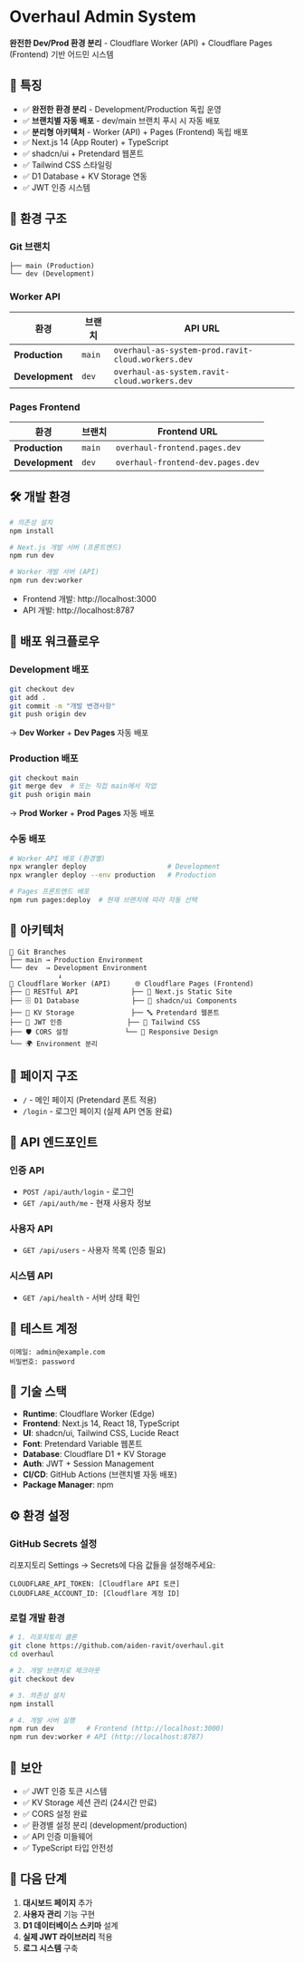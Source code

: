 # Overhaul Admin System

**완전한 Dev/Prod 환경 분리** - Cloudflare Worker (API) + Cloudflare Pages (Frontend) 기반 어드민 시스템

## 🚀 특징

- ✅ **완전한 환경 분리** - Development/Production 독립 운영
- ✅ **브랜치별 자동 배포** - dev/main 브랜치 푸시 시 자동 배포
- ✅ **분리형 아키텍처** - Worker (API) + Pages (Frontend) 독립 배포
- ✅ Next.js 14 (App Router) + TypeScript
- ✅ shadcn/ui + Pretendard 웹폰트
- ✅ Tailwind CSS 스타일링
- ✅ D1 Database + KV Storage 연동
- ✅ JWT 인증 시스템

## 🌿 환경 구조

### **Git 브랜치**
```
├── main (Production)
└── dev (Development)
```

### **Worker API**
| 환경 | 브랜치 | API URL |
|------|--------|---------|
| **Production** | `main` | `overhaul-as-system-prod.ravit-cloud.workers.dev` |
| **Development** | `dev` | `overhaul-as-system.ravit-cloud.workers.dev` |

### **Pages Frontend**
| 환경 | 브랜치 | Frontend URL |
|------|--------|--------------|
| **Production** | `main` | `overhaul-frontend.pages.dev` |
| **Development** | `dev` | `overhaul-frontend-dev.pages.dev` |

## 🛠 개발 환경

```bash
# 의존성 설치
npm install

# Next.js 개발 서버 (프론트엔드)
npm run dev

# Worker 개발 서버 (API)
npm run dev:worker
```

- Frontend 개발: http://localhost:3000
- API 개발: http://localhost:8787

## 🚀 배포 워크플로우

### **Development 배포**
```bash
git checkout dev
git add .
git commit -m "개발 변경사항"
git push origin dev
```
→ **Dev Worker** + **Dev Pages** 자동 배포

### **Production 배포**
```bash
git checkout main
git merge dev  # 또는 직접 main에서 작업
git push origin main
```
→ **Prod Worker** + **Prod Pages** 자동 배포

### **수동 배포**
```bash
# Worker API 배포 (환경별)
npx wrangler deploy                    # Development
npx wrangler deploy --env production   # Production

# Pages 프론트엔드 배포
npm run pages:deploy  # 현재 브랜치에 따라 자동 선택
```

## 📁 아키텍처

```
🌿 Git Branches
├── main → Production Environment
└── dev  → Development Environment
            ↓
🔧 Cloudflare Worker (API)      🌐 Cloudflare Pages (Frontend)
├── 🔌 RESTful API             ├── 🎨 Next.js Static Site
├── 🗄️ D1 Database             ├── 🎨 shadcn/ui Components  
├── 💾 KV Storage              ├── 🔤 Pretendard 웹폰트
├── 🔐 JWT 인증                ├── 💅 Tailwind CSS
├── 🛡️ CORS 설정              └── 📱 Responsive Design
└── 🌍 Environment 분리
```

## 📝 페이지 구조

- `/` - 메인 페이지 (Pretendard 폰트 적용)
- `/login` - 로그인 페이지 (실제 API 연동 완료)

## 🔧 API 엔드포인트

### **인증 API**
- `POST /api/auth/login` - 로그인
- `GET /api/auth/me` - 현재 사용자 정보

### **사용자 API**
- `GET /api/users` - 사용자 목록 (인증 필요)

### **시스템 API**
- `GET /api/health` - 서버 상태 확인

## 🧪 테스트 계정

```
이메일: admin@example.com
비밀번호: password
```

## 🔧 기술 스택

- **Runtime**: Cloudflare Worker (Edge)
- **Frontend**: Next.js 14, React 18, TypeScript
- **UI**: shadcn/ui, Tailwind CSS, Lucide React
- **Font**: Pretendard Variable 웹폰트
- **Database**: Cloudflare D1 + KV Storage
- **Auth**: JWT + Session Management
- **CI/CD**: GitHub Actions (브랜치별 자동 배포)
- **Package Manager**: npm

## ⚙️ 환경 설정

### **GitHub Secrets 설정**
리포지토리 Settings → Secrets에 다음 값들을 설정해주세요:
```
CLOUDFLARE_API_TOKEN: [Cloudflare API 토큰]
CLOUDFLARE_ACCOUNT_ID: [Cloudflare 계정 ID]
```

### **로컬 개발 환경**
```bash
# 1. 리포지토리 클론
git clone https://github.com/aiden-ravit/overhaul.git
cd overhaul

# 2. 개발 브랜치로 체크아웃
git checkout dev

# 3. 의존성 설치
npm install

# 4. 개발 서버 실행
npm run dev        # Frontend (http://localhost:3000)
npm run dev:worker # API (http://localhost:8787)
```

## 🔐 보안

- ✅ JWT 인증 토큰 시스템
- ✅ KV Storage 세션 관리 (24시간 만료)
- ✅ CORS 설정 완료
- ✅ 환경별 설정 분리 (development/production)
- ✅ API 인증 미들웨어
- ✅ TypeScript 타입 안전성

## 🚀 다음 단계

1. **대시보드 페이지** 추가
2. **사용자 관리** 기능 구현
3. **D1 데이터베이스 스키마** 설계
4. **실제 JWT 라이브러리** 적용
5. **로그 시스템** 구축
